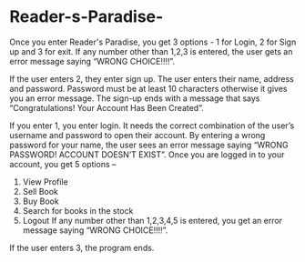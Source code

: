 # Reader-s-Paradise- 
Once you enter Reader's Paradise, you get 3 options - 1 for Login, 2 for Sign up and 3 for exit. If any number other than 1,2,3 is entered, the user gets an error message saying “WRONG CHOICE!!!!”. 

If the user enters 2, they enter sign up. The user enters their name, address and password. Password must be at least 10 characters otherwise it gives you an error message. The sign-up ends with a message that says “Congratulations! Your Account Has Been Created”. 

If you enter 1, you enter login. It needs the correct combination of the user’s username and password to open their account. By entering a wrong password for your name, the user sees an error message saying “WRONG PASSWORD! ACCOUNT DOESN’T EXIST”. 
Once you are logged in to your account, you get 5 options – 
1.	View Profile 
2.	Sell Book 
3.	Buy Book 
4.	Search for books in the stock 
5.	Logout 
If any number other than 1,2,3,4,5 is entered, you get an error message saying “WRONG CHOICE!!!!”. 

If the user enters 3, the program ends. 
